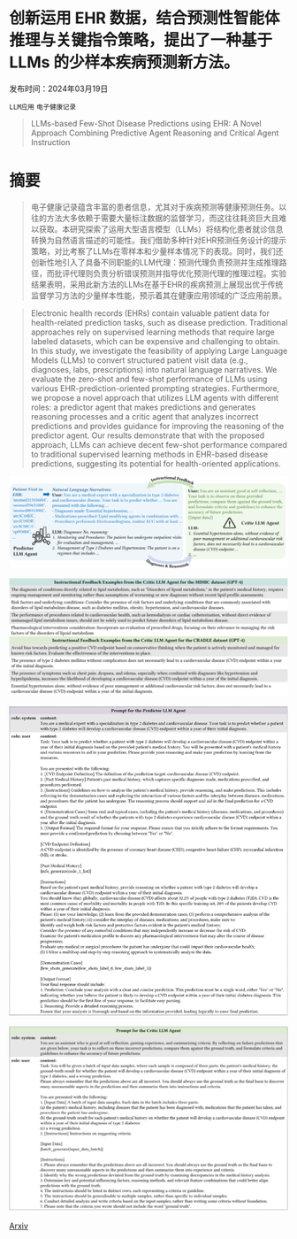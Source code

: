 # 创新运用 EHR 数据，结合预测性智能体推理与关键指令策略，提出了一种基于 LLMs 的少样本疾病预测新方法。

发布时间：2024年03月19日

`LLM应用` `电子健康记录`

> LLMs-based Few-Shot Disease Predictions using EHR: A Novel Approach Combining Predictive Agent Reasoning and Critical Agent Instruction

# 摘要

> 电子健康记录蕴含丰富的患者信息，尤其对于疾病预测等健康预测任务。以往的方法大多依赖于需要大量标注数据的监督学习，而这往往耗资巨大且难以获取。本研究探索了运用大型语言模型（LLMs）将结构化患者就诊信息转换为自然语言描述的可能性。我们借助多种针对EHR预测任务设计的提示策略，对比考察了LLMs在零样本和少量样本情况下的表现。同时，我们还创新性地引入了具备不同职能的LLM代理：预测代理负责预测并生成推理路径，而批评代理则负责分析错误预测并指导优化预测代理的推理过程。实验结果表明，采用此新方法的LLMs在基于EHR的疾病预测上展现出优于传统监督学习方法的少量样本性能，预示着其在健康应用领域的广泛应用前景。

> Electronic health records (EHRs) contain valuable patient data for health-related prediction tasks, such as disease prediction. Traditional approaches rely on supervised learning methods that require large labeled datasets, which can be expensive and challenging to obtain. In this study, we investigate the feasibility of applying Large Language Models (LLMs) to convert structured patient visit data (e.g., diagnoses, labs, prescriptions) into natural language narratives. We evaluate the zero-shot and few-shot performance of LLMs using various EHR-prediction-oriented prompting strategies. Furthermore, we propose a novel approach that utilizes LLM agents with different roles: a predictor agent that makes predictions and generates reasoning processes and a critic agent that analyzes incorrect predictions and provides guidance for improving the reasoning of the predictor agent. Our results demonstrate that with the proposed approach, LLMs can achieve decent few-shot performance compared to traditional supervised learning methods in EHR-based disease predictions, suggesting its potential for health-oriented applications.

![创新运用 EHR 数据，结合预测性智能体推理与关键指令策略，提出了一种基于 LLMs 的少样本疾病预测新方法。](../../../paper_images/2403.15464/x1.png)

![创新运用 EHR 数据，结合预测性智能体推理与关键指令策略，提出了一种基于 LLMs 的少样本疾病预测新方法。](../../../paper_images/2403.15464/x2.png)

![创新运用 EHR 数据，结合预测性智能体推理与关键指令策略，提出了一种基于 LLMs 的少样本疾病预测新方法。](../../../paper_images/2403.15464/x3.png)

![创新运用 EHR 数据，结合预测性智能体推理与关键指令策略，提出了一种基于 LLMs 的少样本疾病预测新方法。](../../../paper_images/2403.15464/x4.png)

[Arxiv](https://arxiv.org/abs/2403.15464)